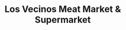 ---
title: "Los Vecinos Meat Market & Supermarket"
url: /new-york/los-vecinos-meat-market-and-supermarket/
shop: supermarket
---